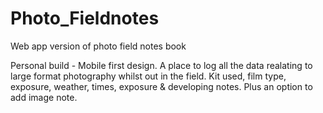 # Photo_Fieldnotes
Web app version of photo field notes book

Personal build - Mobile first design.
A place to log all the data realating to large format photography whilst out in the field.
Kit used, film type, exposure, weather, times, exposure & developing notes.
Plus an option to add image note.
